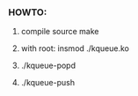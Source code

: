 ### HOWTO:

 1. compile source  make

 2. with root:
    insmod ./kqueue.ko

 3. ./kqueue-popd

 4. ./kqueue-push
